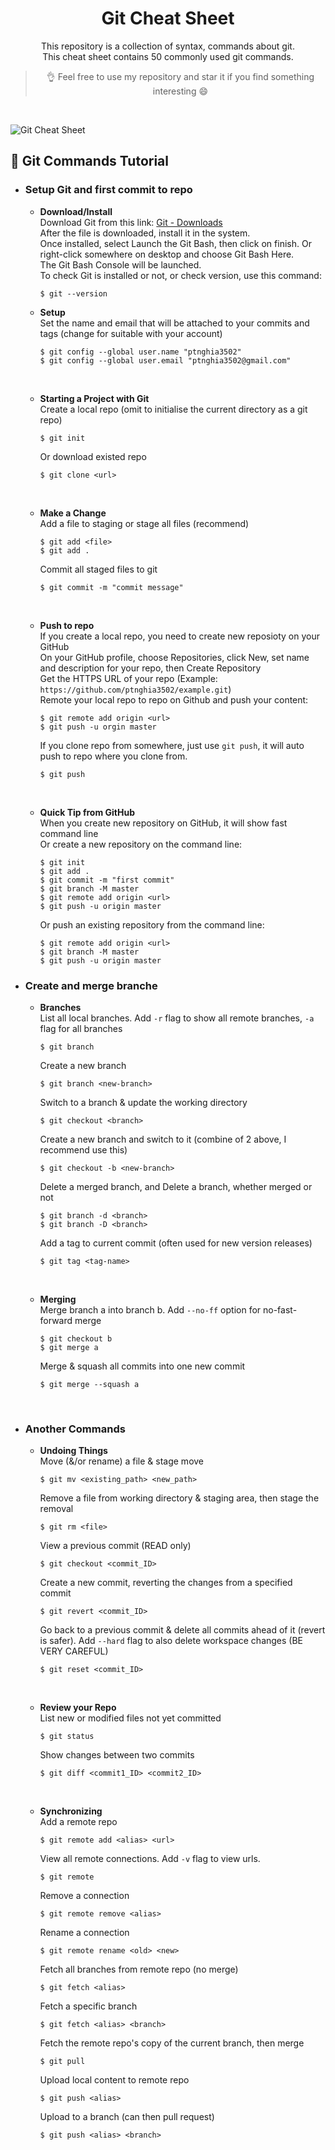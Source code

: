 <div align = "center">

# Git Cheat Sheet

This repository is a collection of syntax, commands about git. </br>
This cheat sheet contains 50 commonly used git commands.
> 👌 Feel free to use my repository and star it if you find something interesting 😄

</div>
</br>

![Git Cheat Sheet](./git-cheat-sheet.png)
</br>

## 📔 Git Commands Tutorial
* ### Setup Git and first commit to repo
  * **Download/Install** </br>
    Download Git from this link: [Git - Downloads](https://git-scm.com/downloads) </br>
    After the file is downloaded, install it in the system. </br>
    Once installed, select Launch the Git Bash, then click on finish. Or right-click somewhere on desktop and choose Git Bash Here. </br>
    The Git Bash Console will be launched. </br>
    To check Git is installed or not, or check version, use this command:
    ```
    $ git --version
    ```
  
  * **Setup** </br>
    Set the name and email that will be attached to your commits and tags (change for suitable with your account) </br>
    ```
    $ git config --global user.name "ptnghia3502"
    $ git config --global user.email "ptnghia3502@gmail.com"
    ```
    </br>
   
  * **Starting a Project with Git** </br>
    Create a local repo (omit <directory> to initialise the current directory as a git repo) </br>
    ```
    $ git init
    ```
    Or download existed repo </br>
    ```
    $ git clone <url>
    ```
    </br>

  * **Make a Change** </br>
    Add a file to staging or stage all files (recommend)</br>
    ```
    $ git add <file>
    $ git add .
    ```
    Commit all staged files to git </br>
    ```
    $ git commit -m "commit message"
    ```
    </br>
    
  * **Push to repo** </br>
    If you create a local repo, you need to create new reposioty on your GitHub </br>
    On your GitHub profile, choose Repositories, click New, set name and description for your repo, then Create Repository </br>
    Get the HTTPS URL of your repo (Example: `https://github.com/ptnghia3502/example.git`) </br>
    Remote your local repo to repo on Github and push your content: </br>
    ```
    $ git remote add origin <url>
    $ git push -u orgin master
    ```
    If you clone repo from somewhere, just use `git push`, it will auto push to repo where you clone from.
    ```
    $ git push
    ```
    </br>
    
  * **Quick Tip from GitHub** </br>
    When you create new repository on GitHub, it will show fast command line </br>
    Or create a new repository on the command line: </br>
    ```
    $ git init
    $ git add .
    $ git commit -m "first commit"
    $ git branch -M master
    $ git remote add origin <url>
    $ git push -u origin master
    ```
    Or push an existing repository from the command line: </br>
    ```
    $ git remote add origin <url>
    $ git branch -M master
    $ git push -u origin master
    ```

* ### Create and merge branche
  * **Branches** </br>
    List all local branches. Add `-r` flag to show all remote branches, `-a` flag for all branches </br>
    ```
    $ git branch
    ```
    Create a new branch </br>
    ```
    $ git branch <new-branch>
    ```
    Switch to a branch & update the working directory </br>
    ```
    $ git checkout <branch>
    ```
    Create a new branch and switch to it (combine of 2 above, I recommend use this) </br>
    ```
    $ git checkout -b <new-branch>
    ```
    Delete a merged branch, and Delete a branch, whether merged or not </br>
    ```
    $ git branch -d <branch>
    $ git branch -D <branch>
    ```
    Add a tag to current commit (often used for new version releases) </br>
    ```
    $ git tag <tag-name>
    ```
    </br>
    
  * **Merging** </br>
    Merge branch a into branch b. Add `--no-ff` option for no-fast-forward merge </br>
    ```
    $ git checkout b
    $ git merge a
    ```
    Merge & squash all commits into one new commit </br>
    ```
    $ git merge --squash a
    ```
    </br>

* ### Another Commands
  * **Undoing Things** </br>
    Move (&/or rename) a file & stage move </br>
    ```
    $ git mv <existing_path> <new_path>
    ```
    Remove a file from working directory & staging area, then stage the removal </br>
    ```
    $ git rm <file>
    ```
    View a previous commit (READ only) </br>
    ```
    $ git checkout <commit_ID>
    ```
    Create a new commit, reverting the changes from a specified commit </br>
    ```
    $ git revert <commit_ID>
    ```
    Go back to a previous commit & delete all commits ahead of it (revert is safer). Add `--hard` flag to also delete workspace changes (BE VERY CAREFUL) </br>
    ```
    $ git reset <commit_ID>
    ```
    </br>
    
  * **Review your Repo** </br>
    List new or modified files not yet committed </br>
    ```
    $ git status
    ```
    Show changes between two commits </br>
    ```
    $ git diff <commit1_ID> <commit2_ID>
    ```
    </br>

  * **Synchronizing** </br>
    Add a remote repo </br>
    ```
    $ git remote add <alias> <url>
    ```
    View all remote connections. Add `-v` flag to view urls. </br>
    ```
    $ git remote
    ```
    Remove a connection </br>
    ```
    $ git remote remove <alias>
    ```
    Rename a connection </br>
    ```
    $ git remote rename <old> <new>
    ```
    Fetch all branches from remote repo (no merge) </br>
    ```
    $ git fetch <alias>
    ```
    Fetch a specific branch </br>
    ```
    $ git fetch <alias> <branch>
    ```
    Fetch the remote repo's copy of the current branch, then merge </br>
    ```
    $ git pull
    ```
    Upload local content to remote repo </br>
    ```
    $ git push <alias>
    ```
    Upload to a branch (can then pull request) </br>
    ```
    $ git push <alias> <branch>
    ```
    </br>
